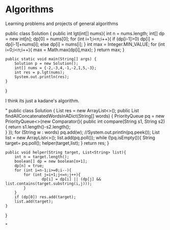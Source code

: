 # Algorithms
Learning problems and projects of general algorithms 


public class Solution {
    public int lgt(int[] nums){
       int n = nums.length;
       int[] dp = new int[n];
       dp[0] = nums[0];
       for (int i=1;i<n;i++){
         if (dp[i-1]>0) dp[i] = dp[i-1]+nums[i];
         else dp[i] = nums[i];
       }
       int max = Integer.MIN_VALUE;
       for (int i=0;i<n;i++){
          max = Math.max(dp[i],max);
       }
       return max;
    }
  
    public static void main(String[] args) {
        Solution p = new Solution();
        int[] nums = {-2,-3,4,-1,-2,1,5,-3};
        int res = p.lgt(nums);
        System.out.println(res);
    }
}

I think its just a kadane's algorithm.


"
public class Solution {
    List<String> res = new ArrayList<>();
    public List<String> findAllConcatenatedWordsInADict(String[] words) {
        PriorityQueue<String> pq = new PriorityQueue<>(new Comparator<String>(){
           public int compare(String s1, String s2){
             return s1.length()-s2.length();  
           } 
        });
        for (String w : words) pq.add(w);
        //System.out.println(pq.peek());
        List<String> list = new ArrayList<>();
        list.add(pq.poll());
        while (!pq.isEmpty()){
            String target= pq.poll();
            helper(target,list);
        }
        return res;
    }
    
    public void helper(String target, List<String> list){
        int n = target.length();
        boolean[] dp = new boolean[n+1];
        dp[n] = true;
        for (int i=n-1;i>=0;i--){
            for (int j=i+1;j<=n;j++){
                    dp[i] = dp[i] || (dp[j] && list.contains(target.substring(i,j)));
            }
        }
        if (dp[0]) res.add(target);
        list.add(target);
    }
}


"

